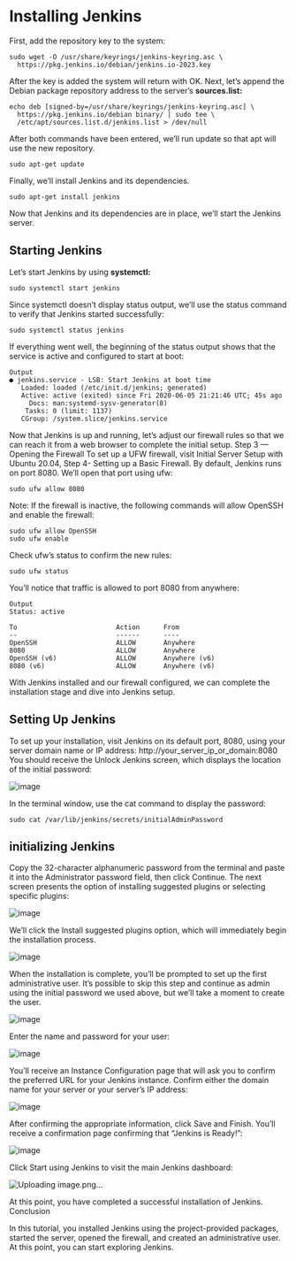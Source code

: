 # Installing Jenkins
First, add the repository key to the system:

```
sudo wget -O /usr/share/keyrings/jenkins-keyring.asc \
  https://pkg.jenkins.io/debian/jenkins.io-2023.key
```
After the key is added the system will return with OK.
Next, let’s append the Debian package repository address to the server’s **sources.list:**
```
echo deb [signed-by=/usr/share/keyrings/jenkins-keyring.asc] \
  https://pkg.jenkins.io/debian binary/ | sudo tee \
  /etc/apt/sources.list.d/jenkins.list > /dev/null
```

After both commands have been entered, we’ll run update so that apt will use the new repository.
```
sudo apt-get update
```

Finally, we’ll install Jenkins and its dependencies.
```
sudo apt-get install jenkins
```   
Now that Jenkins and its dependencies are in place, we’ll start the Jenkins server.

## Starting Jenkins
Let’s start Jenkins by using **systemctl:**
```
sudo systemctl start jenkins
```
Since systemctl doesn’t display status output, we’ll use the status command to verify that Jenkins started successfully:
```
sudo systemctl status jenkins
```

If everything went well, the beginning of the status output shows that the service is active and configured to start at boot:
```
Output
● jenkins.service - LSB: Start Jenkins at boot time
   Loaded: loaded (/etc/init.d/jenkins; generated)
   Active: active (exited) since Fri 2020-06-05 21:21:46 UTC; 45s ago
     Docs: man:systemd-sysv-generator(8)
    Tasks: 0 (limit: 1137)
   CGroup: /system.slice/jenkins.service
```
Now that Jenkins is up and running, let’s adjust our firewall rules so that we can reach it from a web browser to complete the initial setup.
Step 3 — Opening the Firewall
To set up a UFW firewall, visit Initial Server Setup with Ubuntu 20.04, Step 4- Setting up a Basic Firewall. By default, Jenkins runs on port 8080. We’ll open that port using ufw:
```
sudo ufw allow 8080
```
Note: If the firewall is inactive, the following commands will allow OpenSSH and enable the firewall:
```
sudo ufw allow OpenSSH
sudo ufw enable
```
Check ufw’s status to confirm the new rules:
```
sudo ufw status
```

You’ll notice that traffic is allowed to port 8080 from anywhere:
```
Output
Status: active

To                         Action      From
--                         ------      ----
OpenSSH                    ALLOW       Anywhere
8080                       ALLOW       Anywhere
OpenSSH (v6)               ALLOW       Anywhere (v6)
8080 (v6)                  ALLOW       Anywhere (v6)

```
With Jenkins installed and our firewall configured, we can complete the installation stage and dive into Jenkins setup.

## Setting Up Jenkins
To set up your installation, visit Jenkins on its default port, 8080, using your server domain name or IP address: http://your_server_ip_or_domain:8080
You should receive the Unlock Jenkins screen, which displays the location of the initial password:

![image](https://github.com/siddeshpm1/Jenkins/assets/109099693/0e00d18f-e6a9-4388-8c75-0fd2350728a0)

In the terminal window, use the cat command to display the password:
```
sudo cat /var/lib/jenkins/secrets/initialAdminPassword
```	
## initializing Jenkins
Copy the 32-character alphanumeric password from the terminal and paste it into the Administrator password field, then click Continue.
The next screen presents the option of installing suggested plugins or selecting specific plugins:

![image](https://github.com/siddeshpm1/Jenkins/assets/109099693/63174b88-fb53-46c4-93ec-517381e6a242)

We’ll click the Install suggested plugins option, which will immediately begin the installation process.

![image](https://github.com/siddeshpm1/Jenkins/assets/109099693/6b1b6b4c-934b-4376-85a9-a93267fd39c4)

When the installation is complete, you’ll be prompted to set up the first administrative user. It’s possible to skip this step and continue as admin using the initial password we used above, but we’ll take a moment to create the user.

![image](https://github.com/siddeshpm1/Jenkins/assets/109099693/31c258f1-2033-4709-aa20-f613a5610ed0)

Enter the name and password for your user:

![image](https://github.com/siddeshpm1/Jenkins/assets/109099693/ed5a8abd-c430-434e-ae7a-6ddba2168391)

You’ll receive an Instance Configuration page that will ask you to confirm the preferred URL for your Jenkins instance. Confirm either the domain name for your server or your server’s IP address:

![image](https://github.com/siddeshpm1/Jenkins/assets/109099693/3c131519-c4ed-4f50-98c2-d99473839bca)

After confirming the appropriate information, click Save and Finish. You’ll receive a confirmation page confirming that “Jenkins is Ready!”:

![image](https://github.com/siddeshpm1/Jenkins/assets/109099693/0873dd07-f887-405d-8916-874dee77b4bb)

Click Start using Jenkins to visit the main Jenkins dashboard:

![Uploading image.png…]()

At this point, you have completed a successful installation of Jenkins.
Conclusion

In this tutorial, you installed Jenkins using the project-provided packages, started the server, opened the firewall, and created an administrative user. At this point, you can start exploring Jenkins.


